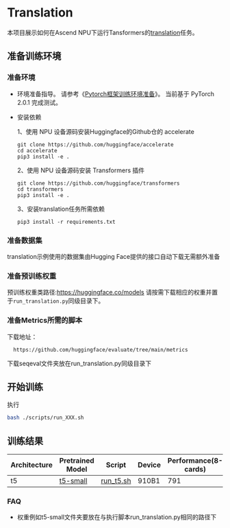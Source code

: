 # Translation

本项目展示如何在Ascend NPU下运行Tansformers的[translation](https://github.com/huggingface/transformers/tree/main/examples/pytorch/translation)任务。

## 准备训练环境
### 准备环境
- 环境准备指导。
  请参考《[Pytorch框架训练环境准备](https://www.hiascend.com/document/detail/zh/ModelZoo/pytorchframework/ptes)》。
  当前基于 PyTorch 2.0.1 完成测试。
- 安装依赖
  
  1、使用 NPU 设备源码安装Huggingface的Github仓的 accelerate
  ```text
  git clone https://github.com/huggingface/accelerate
  cd accelerate
  pip3 install -e .
  ```
  2、使用 NPU 设备源码安装 Transformers 插件
  ```text
  git clone https://github.com/huggingface/transformers
  cd transformers
  pip3 install -e .
  ```

  3、安装translation任务所需依赖
  ```text
  pip3 install -r requirements.txt
  ```

### 准备数据集
translation示例使用的数据集由Hugging Face提供的接口自动下载无需额外准备

### 准备预训练权重
预训练权重类路径:https://huggingface.co/models
请按需下载相应的权重并置于`run_translation.py`同级目录下。

### 准备Metrics所需的脚本
下载地址：
```text
  https://github.com/huggingface/evaluate/tree/main/metrics
```
下载seqeval文件夹放在run_translation.py同级目录下

## 开始训练
执行
```bash
bash ./scripts/run_XXX.sh
```

## 训练结果

| Architecture | Pretrained Model                            | Script                                                                                                 | Device | Performance(8-cards)   | Bleu   |
|-------------|---------------------------------------------|--------------------------------------------------------------------------------------------------------|--------|------------------------|--------|
| t5          | [t5-small](https://huggingface.co/t5-small) | [run_t5.sh](https://gitee.com/ascend/transformers/tree/develop/examples/translation/scripts/run_t5.sh) | 910B1  | 791                    | 0.2629 |



### FAQ
- 权重例如t5-small文件夹要放在与执行脚本run_translation.py相同的路径下


